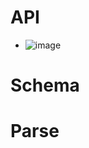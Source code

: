 # API
  - ![image](https://github.com/user-attachments/assets/6ff6077c-8684-4efb-b0e4-bdcd022354ac)
    
# Schema

# Parse


